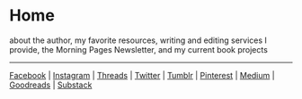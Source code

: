 # Home
about the author, my favorite resources, writing and editing services I provide, the Morning Pages Newsletter, and my current book projects 

***
[Facebook](https://www.facebook.com/bykimberseverance) | [Instagram](https://www.instagram.com/bykimberseverance/) | [Threads](https://www.threads.net/@bykimberseverance) | [Twitter](https://twitter.com/SeveranceKimber) | [Tumblr](https://bykimber.tumblr.com/) | [Pinterest](https://www.pinterest.com/bykimberseverance) | [Medium](http://www.medium.com/@kimberseverance) | [Goodreads](https://www.goodreads.com/kimberseverance) | [Substack](https://substack.com/@kimberseverance)